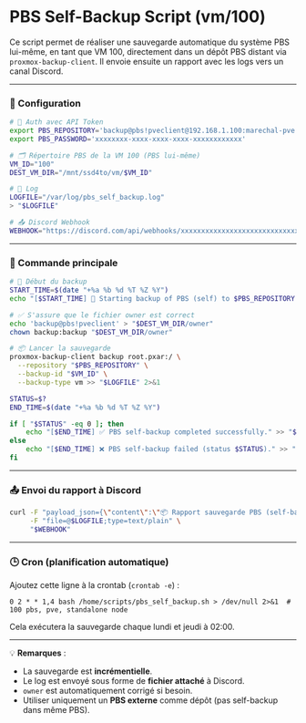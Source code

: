 # PBS Self-Backup Script (vm/100)

Ce script permet de réaliser une sauvegarde automatique du système PBS lui-même, en tant que VM 100, directement dans un dépôt PBS distant via `proxmox-backup-client`. Il envoie ensuite un rapport avec les logs vers un canal Discord.

---

### 🔧 Configuration

```bash
# 🔐 Auth avec API Token
export PBS_REPOSITORY='backup@pbs!pveclient@192.168.1.100:marechal-pve'
export PBS_PASSWORD='xxxxxxxx-xxxx-xxxx-xxxx-xxxxxxxxxxxx'

# 🗂️ Répertoire PBS de la VM 100 (PBS lui-même)
VM_ID="100"
DEST_VM_DIR="/mnt/ssd4to/vm/$VM_ID"

# 📄 Log
LOGFILE="/var/log/pbs_self_backup.log"
> "$LOGFILE"

# 📤 Discord Webhook
WEBHOOK="https://discord.com/api/webhooks/xxxxxxxxxxxxxxxxxxxxxxxxxxxxxxxxxxxxxxxxxxxxxxxxxxxxxxxx"
```

---

### 🚀 Commande principale

```bash
# 🧾 Début du backup
START_TIME=$(date "+%a %b %d %T %Z %Y")
echo "[$START_TIME] 🔄 Starting backup of PBS (self) to $PBS_REPOSITORY (vm/$VM_ID)" >> "$LOGFILE"

# ✅ S'assure que le fichier owner est correct
echo 'backup@pbs!pveclient' > "$DEST_VM_DIR/owner"
chown backup:backup "$DEST_VM_DIR/owner"

# 📦 Lancer la sauvegarde
proxmox-backup-client backup root.pxar:/ \
  --repository "$PBS_REPOSITORY" \
  --backup-id "$VM_ID" \
  --backup-type vm >> "$LOGFILE" 2>&1

STATUS=$?
END_TIME=$(date "+%a %b %d %T %Z %Y")

if [ "$STATUS" -eq 0 ]; then
    echo "[$END_TIME] ✅ PBS self-backup completed successfully." >> "$LOGFILE"
else
    echo "[$END_TIME] ❌ PBS self-backup failed (status $STATUS)." >> "$LOGFILE"
fi
```

---

### 📤 Envoi du rapport à Discord

```bash
curl -F "payload_json={\"content\":\"📦 Rapport sauvegarde PBS (self-backup vm/$VM_ID)\"}" \
     -F "file=@$LOGFILE;type=text/plain" \
     "$WEBHOOK"
```

---

### 🕒 Cron (planification automatique)

Ajoutez cette ligne à la crontab (`crontab -e`) :

```cron
0 2 * * 1,4 bash /home/scripts/pbs_self_backup.sh > /dev/null 2>&1  # 100 pbs, pve, standalone node
```

Cela exécutera la sauvegarde chaque lundi et jeudi à 02:00.

---

💡 **Remarques** :
- La sauvegarde est **incrémentielle**.
- Le log est envoyé sous forme de **fichier attaché** à Discord.
- `owner` est automatiquement corrigé si besoin.
- Utiliser uniquement un **PBS externe** comme dépôt (pas self-backup dans même PBS).
